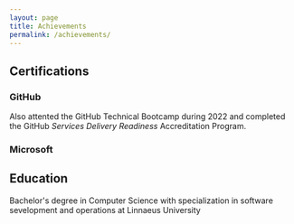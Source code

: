 ```yaml
---
layout: page
title: Achievements
permalink: /achievements/
---
```



## Certifications

### GitHub

<div data-iframe-width="150" data-iframe-height="270" data-share-badge-id="7c1ceccb-7fb3-40dc-834f-8f079ba1dd62" data-share-badge-host="https://www.credly.com"></div><script type="text/javascript" async src="//cdn.credly.com/assets/utilities/embed.js"></script>

<div data-iframe-width="150" data-iframe-height="270" data-share-badge-id="188792a4-6182-45a5-bce0-a231ed4f8855" data-share-badge-host="https://www.credly.com"></div><script type="text/javascript" async src="//cdn.credly.com/assets/utilities/embed.js"></script>

<div data-iframe-width="150" data-iframe-height="270" data-share-badge-id="fe3b0210-e191-42c9-b6e6-7edabb975c5d" data-share-badge-host="https://www.credly.com"></div><script type="text/javascript" async src="//cdn.credly.com/assets/utilities/embed.js"></script>

Also attented the GitHub Technical Bootcamp during 2022 and completed the GitHub *Services Delivery Readiness* Accreditation Program.

### Microsoft

<div data-iframe-width="150" data-iframe-height="270" data-share-badge-id="4a5a6b90-fad6-4ba8-b5f7-ca0796316cb6" data-share-badge-host="https://www.credly.com"></div><script type="text/javascript" async src="//cdn.credly.com/assets/utilities/embed.js"></script>

## Education

Bachelor's degree in Computer Science with specialization in software sevelopment and operations at Linnaeus University
